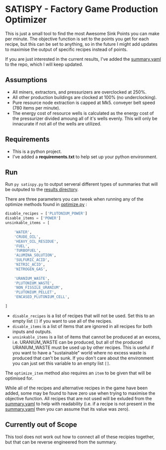 # SATISPY - Factory Game Production Optimizer

This is just a small tool to find the most Awesome Sink Points you can make
per minute. The objective function is set to the points you get for each
recipe, but this can be set to anything, so in the future I might add updates
to maximise the output of specific recipes instead of points. 

If you are just interested in the current results, I've added the 
[summary.yaml](https://github.com/Reldeam/satispy/blob/main/summary.yaml) to the 
repo, which I will keep updated.

## Assumptions

- All miners, extractors, and pressurizers are overclocked at 250%.
- All other production buildings are clocked at 100% (no underclocking).
- Pure resource node extraction is capped at Mk5. conveyer belt speed 
(780 items per minute).
- The energy cost of resource wells is calculated as the energy cost of the 
pressurizer divided amoung all of it's wells evenly. This will only be
innacurate if not all of the wells are utilized.

## Requirements

- This is a python project.
- I've added a **requirements.txt** to help set up your python environment.

## Run

Run `py satispy.py` to output serveral different types of summaries that will be
outputed to the [results directory](https://github.com/Reldeam/satispy/blob/main/results).

There are three parameters you can tweek when running any of the optimize methods found
in [optimize.py](https://github.com/Reldeam/satispy/blob/main/optimize.py) :
```python
disable_recipes = ['PLUTONIUM_POWER']
disable_items = ['POWER']
unsinkable_items = [
    
    'WATER',
    'CRUDE_OIL',
    'HEAVY_OIL_RESIDUE',
    'FUEL',
    'TURBOFUEL',
    'ALUMINA_SOLUTION',
    'SULFURIC_ACID',
    'NITRIC_ACID',
    'NITROGEN_GAS',
    
    'URANIUM_WASTE', 
    'PLUTONIUM_WASTE',
    'NON_FISSILE_URANIUM',
    'PLUTONIUM_PELLET',
    'ENCASED_PLUTONIUM_CELL',
    
]
```

- `disable_recipes` is a list of recipes that will not be used. Set this to
an empty list `[]` if you want to use all of the recipes.
- `disable_items` is a list of items that are ignored in all recipes for both
inputs and outputs.
- `unsinkable_items` is a list of items that cannot be produced at an excess,
i.e. URANIUM_WASTE can be produced, but all of the produced URANIUM_WASTE must
be used up by other recipes. This is useful if you want to have a "sustainable"
world where no excess waste is produced that can't be sunk. If you don't care
about the environment you can just set this variable to an empty list `[]`.

The `optimize_item` method also requires an `item` to be given that will be
optimised for.

While all of the recipes and alternative recipes in the game have been added,
some may be found to have zero use when trying to maximise the objective function.
All recipes that are not used will be exluded from the 
[summary.yaml](https://github.com/Reldeam/satispy/blob/main/summary.yaml) to help
with readability (i.e. if a recipe is not present in the 
[summary.yaml](https://github.com/Reldeam/satispy/blob/main/summary.yaml) then
you can assume that its value was zero). 

## Currently out of Scope
This tool does not work out how to connect all of these recipies together, but 
that can be reverse engineered from the summary.
